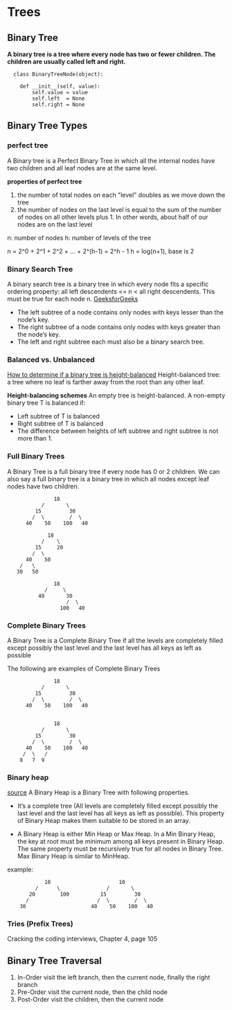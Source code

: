 # Trees

## Binary Tree
**A binary tree is a tree where every node has two or fewer children. The children are usually called left and right.**

```
  class BinaryTreeNode(object):

    def __init__(self, value):
        self.value = value
        self.left  = None
        self.right = None
```

## Binary Tree Types
### perfect tree
A Binary tree is a Perfect Binary Tree in which all the internal nodes have two children and all leaf nodes are at the same level. 

**properties of perfect tree**
1. the number of total nodes on each "level" doubles as we move down the tree
2. the number of nodes on the last level is equal to the sum of the number of nodes on all other levels plus 1. In other words, about half of our nodes are on the last level

n: number of nodes
h: number of levels of the tree

n = 2^0 + 2^1 + 2^2 + ... + 2^(h-1) = 2^h - 1
h = log(n+1), base is 2


### Binary Search Tree
A binary search tree is a binary tree in which every node fits a specific ordering property: all left descendents <= n < all right descendents. This must be true for each node n.
[GeeksforGeeks](https://www.geeksforgeeks.org/binary-search-tree-data-structure/?ref=gcse)
- The left subtree of a node contains only nodes with keys lesser than the node’s key.
- The right subtree of a node contains only nodes with keys greater than the node’s key.
- The left and right subtree each must also be a binary search tree.

### Balanced vs. Unbalanced
[How to determine if a binary tree is height-balanced](https://www.geeksforgeeks.org/how-to-determine-if-a-binary-tree-is-balanced/)
Height-balanced tree: a tree where no leaf is farther away from the root than any other leaf.

**Height-balancing schemes**
An empty tree is height-balanced. A non-empty binary tree T is balanced if: 
- Left subtree of T is balanced 
- Right subtree of T is balanced 
- The difference between heights of left subtree and right subtree is not more than 1.
 
### Full Binary Trees
A Binary Tree is a full binary tree if every node has 0 or 2 children. We can also say a full binary tree is a binary tree in which all nodes except leaf nodes have two children. 
```
               18
           /       \  
         15         30  
        /  \        /  \
      40    50    100   40

             18
           /    \   
         15     20    
        /  \       
      40    50   
    /   \
   30   50

               18
            /     \  
          40       30  
                   /  \
                 100   40
```

### Complete Binary Trees
A Binary Tree is a Complete Binary Tree if all the levels are completely filled except possibly the last level and the last level has all keys as left as possible 

The following are examples of Complete Binary Trees 
```
               18
           /       \  
         15         30  
        /  \        /  \
      40    50    100   40


               18
           /       \  
         15         30  
        /  \        /  \
      40    50    100   40
     /  \   /
    8   7  9 
```

### Binary heap
[source](https://www.geeksforgeeks.org/binary-heap/?ref=gcse)
A Binary Heap is a Binary Tree with following properties.
- It’s a complete tree (All levels are completely filled except possibly the last level and the last level has all keys as left as possible). This property of Binary Heap makes them suitable to be stored in an array.

- A Binary Heap is either Min Heap or Max Heap. In a Min Binary Heap, the key at root must be minimum among all keys present in Binary Heap. The same property must be recursively true for all nodes in Binary Tree. Max Binary Heap is similar to MinHeap.

example:
```
            10                      10
         /      \               /       \  
       20        100          15         30  
      /                      /  \        /  \
    30                     40    50    100   40
```

### Tries (Prefix Trees)
Cracking the coding interviews, Chapter 4, page 105

## Binary Tree Traversal
1. In-Order
   visit the left branch, then the current node, finally the right branch
2. Pre-Order
   visit the current node, then the child node
3. Post-Order
   visit the children, then the current node


